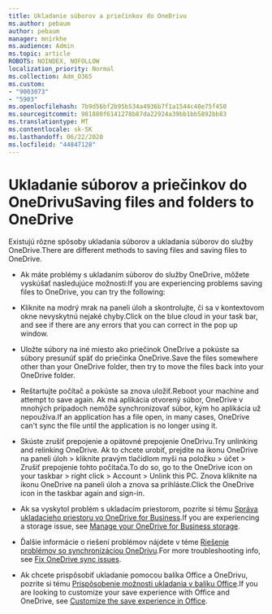```yaml
---
title: Ukladanie súborov a priečinkov do OneDrivu
ms.author: pebaum
author: pebaum
manager: mnirkhe
ms.audience: Admin
ms.topic: article
ROBOTS: NOINDEX, NOFOLLOW
localization_priority: Normal
ms.collection: Adm_O365
ms.custom:
- "9003073"
- "5903"
ms.openlocfilehash: 7b9d56bf2b95b534a4936b7f1a1544c40e75f450
ms.sourcegitcommit: 981880f6141278b87da22924a39bb1bb5892bb83
ms.translationtype: MT
ms.contentlocale: sk-SK
ms.lasthandoff: 06/22/2020
ms.locfileid: "44847128"
---
```

# <a name="saving-files-and-folders-to-onedrive"></a><span data-ttu-id="18fcc-102">Ukladanie súborov a priečinkov do OneDrivu</span><span class="sxs-lookup"><span data-stu-id="18fcc-102">Saving files and folders to OneDrive</span></span>

<span data-ttu-id="18fcc-103">Existujú rôzne spôsoby ukladania súborov a ukladania súborov do služby OneDrive.</span><span class="sxs-lookup"><span data-stu-id="18fcc-103">There are different methods to saving files and saving files to OneDrive.</span></span>

- <span data-ttu-id="18fcc-104">Ak máte problémy s ukladaním súborov do služby OneDrive, môžete vyskúšať nasledujúce možnosti:</span><span class="sxs-lookup"><span data-stu-id="18fcc-104">If you are experiencing problems saving files to OneDrive, you can try the following:</span></span>

- <span data-ttu-id="18fcc-105">Kliknite na modrý mrak na paneli úloh a skontrolujte, či sa v kontextovom okne nevyskytnú nejaké chyby.</span><span class="sxs-lookup"><span data-stu-id="18fcc-105">Click on the blue cloud in your task bar, and see if there are any errors that you can correct in the pop up window.</span></span>
- <span data-ttu-id="18fcc-106">Uložte súbory na iné miesto ako priečinok OneDrive a pokúste sa súbory presunúť späť do priečinka OneDrive.</span><span class="sxs-lookup"><span data-stu-id="18fcc-106">Save the files somewhere other than your OneDrive folder, then try to move the files back into your OneDrive folder.</span></span>
- <span data-ttu-id="18fcc-107">Reštartujte počítač a pokúste sa znova uložiť.</span><span class="sxs-lookup"><span data-stu-id="18fcc-107">Reboot your machine and attempt to save again.</span></span> <span data-ttu-id="18fcc-108">Ak má aplikácia otvorený súbor, OneDrive v mnohých prípadoch nemôže synchronizovať súbor, kým ho aplikácia už nepoužíva.</span><span class="sxs-lookup"><span data-stu-id="18fcc-108">If an application has a file open, in many cases, OneDrive can't sync the file until the application is no longer using it.</span></span>
- <span data-ttu-id="18fcc-109">Skúste zrušiť prepojenie a opätovné prepojenie OneDrivu.</span><span class="sxs-lookup"><span data-stu-id="18fcc-109">Try unlinking and relinking OneDrive.</span></span> <span data-ttu-id="18fcc-110">Ak to chcete urobiť, prejdite na ikonu OneDrive na paneli úloh > kliknite pravým tlačidlom myši na položku > účet > Zrušiť prepojenie tohto počítača.</span><span class="sxs-lookup"><span data-stu-id="18fcc-110">To do so, go to the OneDrive icon on your taskbar > right click > Account > Unlink this PC.</span></span> <span data-ttu-id="18fcc-111">Znova kliknite na ikonu OneDrive na paneli úloh a znova sa prihláste.</span><span class="sxs-lookup"><span data-stu-id="18fcc-111">Click the OneDrive icon in the taskbar again and sign-in.</span></span>
- <span data-ttu-id="18fcc-112">Ak sa vyskytol problém s ukladacím priestorom, pozrite si tému [Správa ukladacieho priestoru vo OneDrive for Business](https://support.microsoft.com/office/31519161-059c-4764-b6f8-f5cd29f7fe68).</span><span class="sxs-lookup"><span data-stu-id="18fcc-112">If you are experiencing a storage issue, see  [Manage your OneDrive for Business storage](https://support.microsoft.com/office/31519161-059c-4764-b6f8-f5cd29f7fe68).</span></span>
- <span data-ttu-id="18fcc-113">Ďalšie informácie o riešení problémov nájdete v téme [Riešenie problémov so synchronizáciou OneDrivu](https://docs.microsoft.com/alchemyinsights/fix-onedrive-sync-issues).</span><span class="sxs-lookup"><span data-stu-id="18fcc-113">For more troubleshooting info, see  [Fix OneDrive sync issues](https://docs.microsoft.com/alchemyinsights/fix-onedrive-sync-issues).</span></span>  
- <span data-ttu-id="18fcc-114">Ak chcete prispôsobiť ukladanie pomocou balíka Office a OneDrivu, pozrite si tému [Prispôsobenie možnosti ukladania v balíku Office](https://support.microsoft.com/office/786200a7-f5f2-4d26-a3ae-b78c60dd5d3b).</span><span class="sxs-lookup"><span data-stu-id="18fcc-114">If you are looking to customize your save experience with Office and OneDrive, see  [Customize the save experience in Office](https://support.microsoft.com/office/786200a7-f5f2-4d26-a3ae-b78c60dd5d3b).</span></span>
